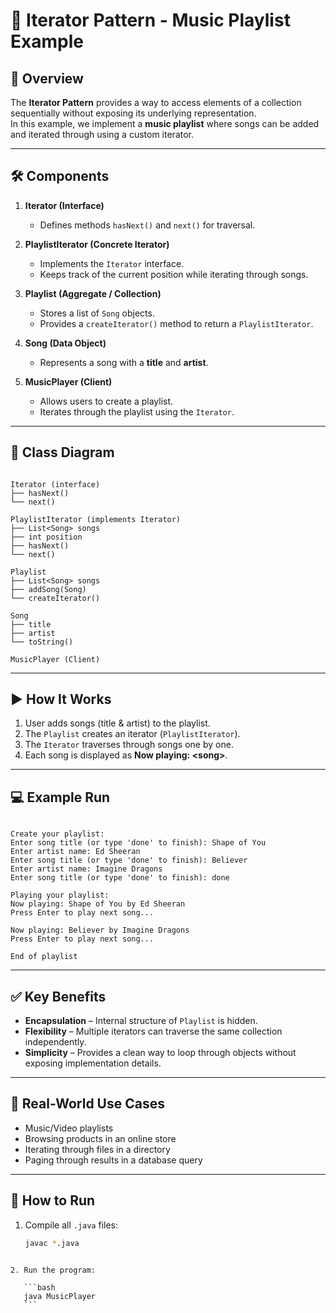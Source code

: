 # 🎵 Iterator Pattern - Music Playlist Example

## 📌 Overview
The **Iterator Pattern** provides a way to access elements of a collection sequentially without exposing its underlying representation.  
In this example, we implement a **music playlist** where songs can be added and iterated through using a custom iterator.

---

## 🛠️ Components

1. **Iterator (Interface)**  
   - Defines methods `hasNext()` and `next()` for traversal.

2. **PlaylistIterator (Concrete Iterator)**  
   - Implements the `Iterator` interface.  
   - Keeps track of the current position while iterating through songs.

3. **Playlist (Aggregate / Collection)**  
   - Stores a list of `Song` objects.  
   - Provides a `createIterator()` method to return a `PlaylistIterator`.

4. **Song (Data Object)**  
   - Represents a song with a **title** and **artist**.

5. **MusicPlayer (Client)**  
   - Allows users to create a playlist.  
   - Iterates through the playlist using the `Iterator`.  

---

## 📂 Class Diagram

```

Iterator (interface)
├── hasNext()
└── next()

PlaylistIterator (implements Iterator)
├── List<Song> songs
├── int position
├── hasNext()
└── next()

Playlist
├── List<Song> songs
├── addSong(Song)
└── createIterator()

Song
├── title
├── artist
└── toString()

MusicPlayer (Client)

```

---

## ▶️ How It Works

1. User adds songs (title & artist) to the playlist.  
2. The `Playlist` creates an iterator (`PlaylistIterator`).  
3. The `Iterator` traverses through songs one by one.  
4. Each song is displayed as **Now playing: \<song\>**.  

---

## 💻 Example Run

```

Create your playlist:
Enter song title (or type 'done' to finish): Shape of You
Enter artist name: Ed Sheeran
Enter song title (or type 'done' to finish): Believer
Enter artist name: Imagine Dragons
Enter song title (or type 'done' to finish): done

Playing your playlist:
Now playing: Shape of You by Ed Sheeran
Press Enter to play next song...

Now playing: Believer by Imagine Dragons
Press Enter to play next song...

End of playlist

````

---

## ✅ Key Benefits
- **Encapsulation** – Internal structure of `Playlist` is hidden.  
- **Flexibility** – Multiple iterators can traverse the same collection independently.  
- **Simplicity** – Provides a clean way to loop through objects without exposing implementation details.  

---

## 📖 Real-World Use Cases
- Music/Video playlists  
- Browsing products in an online store  
- Iterating through files in a directory  
- Paging through results in a database query  

---

## 🚀 How to Run
1. Compile all `.java` files:  
   ```bash
   javac *.java
````

2. Run the program:

   ```bash
   java MusicPlayer
   ```
